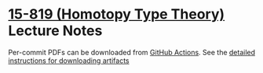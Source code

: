 # [15-819 (Homotopy Type Theory)](http://www.cs.cmu.edu/~rwh/courses/hott/) Lecture Notes

Per-commit PDFs can be downloaded from [GitHub Actions](https://github.com/RobertHarper/hott-notes/actions). See the [detailed instructions for downloading artifacts](https://docs.github.com/en/actions/configuring-and-managing-workflows/persisting-workflow-data-using-artifacts#downloading-or-deleting-artifacts)
